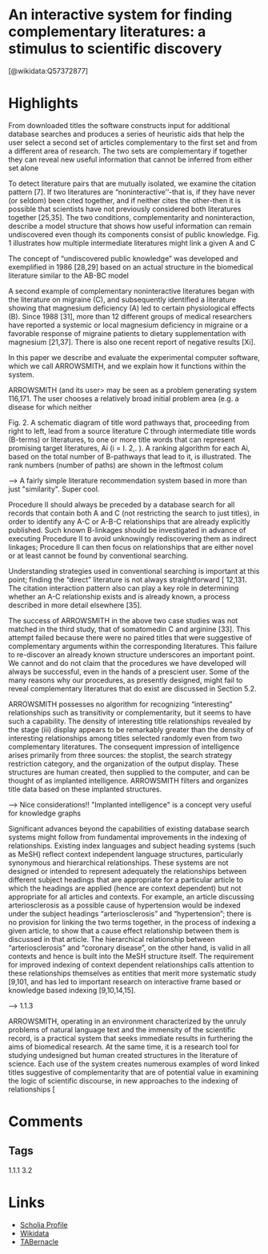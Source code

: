 
An interactive system for finding complementary literatures: a stimulus to scientific discovery
===============================================================================================
  
  [@wikidata:Q57372877]  

# Highlights

From downloaded titles the software constructs input for additional database
searches and produces a series of heuristic aids that help the user select a second set of articles
complementary to the first set and from a different area of research. The two sets are complementary if together they can reveal new useful information that cannot be inferred from either set
alone

To detect literature
pairs that are mutually isolated, we examine the citation pattern [7]. If two literatures are
“noninteractive’‘-that is, if they have never (or seldom) been cited together, and if
neither cites the other-then it is possible that scientists have not previously considered
both literatures together [25,35]. The two conditions, complementarity and noninteraction, describe a model structure that shows how useful information can remain undiscovered even though its components consist of public knowledge. Fig. 1 illustrates how
multiple intermediate literatures might link a given A and C


The concept of “undiscovered public knowledge” was developed and exemplified in
1986 [28,29] based on an actual structure in the biomedical literature similar to the
AB-BC model 

A second example of complementary noninteractive literatures began with the
literature on migraine (C), and subsequently identified a literature showing that magnesium deficiency (A) led to certain physiological effects (B). Since 1988 [31], more than 12
different groups of medical researchers have reported a systemic or local magnesium
deficiency in migraine or a favorable response of migraine patients to dietary supplementation with magnesium [21,37]. There is also one recent report of negative results
[Xi]. 

In this paper we
describe and evaluate the experimental computer software, which we call ARROWSMITH, and we explain how it functions within the system. 

ARROWSMITH (and its user> may be seen as a problem generating system 116,171.
The user chooses a relatively broad initial problem area (e.g. a disease for which neither 

Fig. 2. A schematic diagram of title word pathways that, proceeding from right to left, lead from a source
literature C through intermediate title words (B-terms) or literatures, to one or more title words that can
represent promising target literatures, Ai (i = I. 2,. ). A ranking algorithm for each Ai, based on the total
number of B-pathways that lead to it, is illustrated. The rank numbers (number of paths) are shown in the
leftmost colum

--> A fairly simple literature recommendation system based in more than just "similarity". Super cool. 

Procedure II should always be preceded by a database search for all records that
contain both A and C (not restricting the search to just titles), in order to identify any
A-C or A-B-C relationships that are already explicitly published. Such known
B-linkages should be investigated in advance of executing Procedure II to avoid
unknowingly rediscovering them as indirect linkages; Procedure II can then focus on
relationships that are either novel or at least cannot be found by conventional searching. 

Understanding strategies used in conventional searching is important at this point;
finding the “direct” literature is not always straightforward [ 12,131. The citation
interaction pattern also can play a key role in determining whether an A-C relationship
exists and is already known, a process described in more detail elsewhere [35]. 

The success of ARROWSMITH in the above two case studies was not matched in the
third study, that of somatomedin C and arginine [33]. This attempt failed because there
were no paired titles that were suggestive of complementary arguments within the
corresponding literatures. This failure to re-discover an already known structure underscores an important point. We cannot and do not claim that the procedures we have
developed will always be successful, even in the hands of a prescient user. Some of the
many reasons why our procedures, as presently designed, might fail to reveal complementary literatures that do exist are discussed in Section 5.2. 


ARROWSMITH possesses no algorithm for recognizing “interesting” relationships
such as transitivity or complementarity, but it seems to have such a capability. The
density of interesting title relationships revealed by the stage (iii) display appears to be
remarkably greater than the density of interesting relationships among titles selected
randomly even from two complementary literatures. The consequent impression of
intelligence arises primarily from three sources: the stoplist, the search strategy restriction category, and the organization of the output display. These structures are human
created, then supplied to the computer, and can be thought of as implanted intelligence.
ARROWSMITH filters and organizes title data based on these implanted structures. 

--> Nice considerations!! "Implanted intelligence" is a concept very useful for knowledge graphs


Significant advances beyond the capabilities of existing database search systems
might follow from fundamental improvements in the indexing of relationships. Existing
index languages and subject heading systems (such as MeSH) reflect context independent language structures, particularly synonymous and hierarchical relationships. These
systems are not designed or intended to represent adequately the relationships between
different subject headings that are appropriate for a particular article to which the
headings are applied (hence are context dependent) but not appropriate for all articles
and contexts. For example, an article discussing arteriosclerosis as a possible cause of
hypertension would be indexed under the subject headings “arteriosclerosis” and
“hypertension”; there is no provision for linking the two terms together, in the process
of indexing a given article, to show that a cause effect relationship between them is
discussed in that article. The hierarchical relationship between “arteriosclerosis” and
“coronary disease”, on the other hand, is valid in all contexts and hence is built into the
MeSH structure itself. The requirement for improved indexing of context dependent
relationships calls attention to these relationships themselves as entities that merit more
systematic study [9,101, and has led to important research on interactive frame based or
knowledge based indexing [9,10,14,15]. 

--> 1.1.3

ARROWSMITH, operating in an environment characterized by the unruly problems
of natural language text and the immensity of the scientific record, is a practical system
that seeks immediate results in furthering the aims of biomedical research. At the same
time, it is a research tool for studying undesigned but human created structures in the
literature of science. Each use of the system creates numerous examples of word linked
titles suggestive of complementarity that are of potential value in examining the logic of
scientific discourse, in new approaches to the indexing of relationships [
  
# Comments

## Tags
1.1.1
3.2
# Links
  
 * [Scholia Profile](https://scholia.toolforge.org/work/Q57372877)  
 * [Wikidata](https://www.wikidata.org/wiki/Q57372877)  
 * [TABernacle](https://tabernacle.toolforge.org/?#/tab/manual/Q57372877/P921%3BP4510)  
